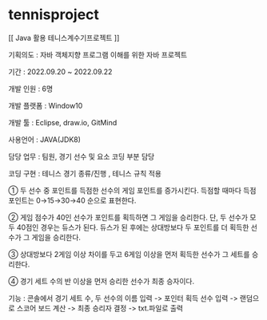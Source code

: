 # tennisproject
[[ Java 활용 테니스계수기프로젝트 ]]

기획의도 : 자바 객체지향 프로그램 이해를 위한 자바 프로젝트

기간 : 2022.09.20 ~ 2022.09.22

개발 인원 : 6명

개발 플랫폼 : Window10

개발 툴 : Eclipse, draw.io, GitMind

사용언어 : JAVA(JDK8)

담당 업무 : 팀원, 경기 선수 및 요소 코딩 부분 담당

코딩 구현 : 테니스 경기 종류/진행 , 테니스 규칙 적용

① 두 선수 중 포인트를 득점한 선수의 게임 포인트를 증가시킨다. 득점할 때마다 득점 포인트는 0→15→30→40 순으로 표현한다.

② 게임 점수가 40인 선수가 포인트를 획득하면 그 게임을 승리한다. 단, 두 선수가 모두 40점인 경우는 듀스가 된다. 
  듀스가 된 후에는 상대방보다 두 포인트를 더 획득한 선수가 그 게임을 승리한다.
  
③ 상대방보다 2게임 이상 차이를 두고 6게임 이상을 먼저 획득한 선수가 그 세트를 승리한다. 

④ 경기 세트 수의 반 이상을 먼저 승리한 선수가 최종 승자이다.

기능 : 콘솔에서 경기 세트 수, 두 선수의 이름 입력 -> 포인터 획득 선수 입력 -> 랜덤으로 스코어 보드 계산 -> 최종 승리자 결정 -> txt.파일로 출력



